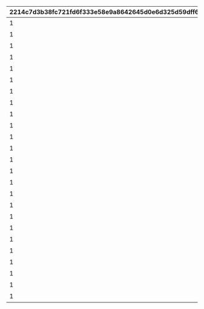 |2214c7d3b38fc721fd6f333e58e9a8642645d0e6d325d59dff67ee1ecf24c2e5|9defbc39a17aca8c557652f7b6a3de036ef762bd2ab103f784c92515e1b273c3|3f97d8955a5236c929c1dbf04fe31dd19c7381e357aed5e92cccd534a06edde6|a865c17082fcb1ceb2c2698be211c6e39056ab7eee767a8272f73148799bda2d|8e5e15a313fe8c9583228036250c31ea165b156db942cb0e9c20b4cc45e4a0dd|fc5ae0acf734c549142650c2fb0446746e64ebe5eae093e07b47fdbd795d5ca0|16a2603d49690538c03ba00ad50f75d14e98a541851a71c95ab9c5082142b4ff|259fe07c5dceb3c54f58a26aa9646cc28d419ca5b8582bb36296d44fb2848d8d|
| --- | --- | --- | --- | --- | --- | --- | --- |
|1|111|110001|90110001|0|ガーゴイル（EASY）をクリアしよう|110001|70000|
|1|112|110002|90110002|0|ガーゴイル（NORMAL）をクリアしよう|110001|70000|
|1|113|110003|90110003|0|ガーゴイル（HARD）をクリアしよう|110001|70000|
|1|114|110004|90110004|0|ガーゴイル（VERY HARD）をクリアしよう|110001|70000|
|1|115|110005|90110005|0|ガーゴイル（EXTREME）をクリアしよう|110001|70000|
|1|121|120001|90120001|0|マグスガーゴイル（EASY）をクリアしよう|110001|70000|
|1|122|120002|90120002|0|マグスガーゴイル（NORMAL）をクリアしよう|110001|70000|
|1|123|120003|90120003|0|マグスガーゴイル（HARD）をクリアしよう|110001|70000|
|1|124|120004|90120004|0|マグスガーゴイル（VERY HARD）をクリアしよう|110001|70000|
|1|125|120005|90120005|0|マグスガーゴイル（EXTREME）をクリアしよう|110001|70000|
|1|131|130001|90130001|0|ガードガーゴイル（EASY）をクリアしよう|110001|70000|
|1|132|130002|90130002|0|ガードガーゴイル（NORMAL）をクリアしよう|110001|70000|
|1|133|130003|90130003|0|ガードガーゴイル（HARD）をクリアしよう|110001|70000|
|1|134|130004|90130004|0|ガードガーゴイル（VERY HARD）をクリアしよう|110001|70000|
|1|135|130005|90130005|0|ガードガーゴイル（EXTREME）をクリアしよう|110001|70000|
|1|141|140001|90140001|0|ガーゴイル・バースト（EASY）をクリアしよう|110001|70000|
|1|142|140002|90140002|0|ガーゴイル・バースト（NORMAL）をクリアしよう|110001|70000|
|1|143|140003|90140003|0|ガーゴイル・バースト（HARD）をクリアしよう|110001|70000|
|1|144|140004|90140004|0|ガーゴイル・バースト（VERY HARD）をクリアしよう|110001|70000|
|1|145|140005|90140005|0|ガーゴイル・バースト（EXTREME）をクリアしよう|110001|70000|
|1|151|150001|90150001|0|ガーゴイル・マギ（EASY）をクリアしよう|110001|70000|
|1|152|150002|90150002|0|ガーゴイル・マギ（NORMAL）をクリアしよう|110001|70000|
|1|153|150003|90150003|0|ガーゴイル・マギ（HARD）をクリアしよう|110001|70000|
|1|154|150004|90150004|0|ガーゴイル・マギ（VERY HARD）をクリアしよう|110001|70000|
|1|155|150005|90150005|0|ガーゴイル・マギ（EXTREME）をクリアしよう|110001|70000|